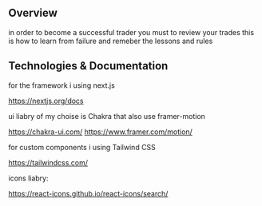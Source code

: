 ## Overview

in order to become a successful trader you must to review your trades
this is how to learn from failure and remeber the lessons and rules 

## Technologies & Documentation

for the framework i using next.js

https://nextjs.org/docs

ui liabry of my choise is Chakra that also use framer-motion

https://chakra-ui.com/
https://www.framer.com/motion/

for custom components i using Tailwind CSS

https://tailwindcss.com/

icons liabry:

https://react-icons.github.io/react-icons/search/